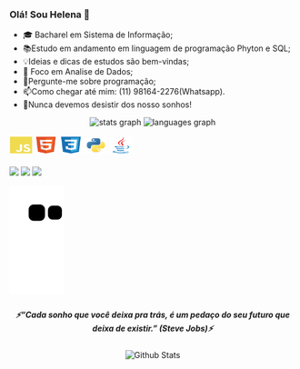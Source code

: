 ### Olá! Sou Helena 👋


- 🎓 Bacharel em Sistema de Informação;
- 📚Estudo em andamento em linguagem de programação Phyton e SQL;
- 💡Ideias e dicas de estudos são bem-vindas;
- 🤩 Foco em Analise de Dados;
- 💬Pergunte-me sobre programação;
- 📫Como chegar até mim: (11) 98164-2276(Whatsapp).
- 💭Nunca devemos desistir dos nosso sonhos!



<div align="center">
  <img src="https://github-readme-stats.vercel.app/api?hide_title=false&hide_rank=false&show_icons=true&include_all_commits=true&count_private=true&disable_animations=false&theme=dark&locale=en&hide_border=false&username=HelenaGodoy" height="150" alt="stats graph"  />
  <img src="https://github-readme-stats.vercel.app/api/top-langs?locale=pt-br&hide_title=false&layout=compact&card_width=320&langs_count=5&theme=dracula&hide_border=false&username=HelenaGodoy" height="150" alt="languages graph"  />
</div>
  
  
<div style="display: inline_block"><br>
  <img align="center" alt="Helena-Js" height="30" width="40" src="https://raw.githubusercontent.com/devicons/devicon/master/icons/javascript/javascript-plain.svg">
  <img align="center" alt="Helena-HTML" height="30" width="40" src="https://raw.githubusercontent.com/devicons/devicon/master/icons/html5/html5-original.svg">
  <img align="center" alt="Helena-CSS" height="30" width="40" src="https://raw.githubusercontent.com/devicons/devicon/master/icons/css3/css3-original.svg">
  <img align="center" alt="Helena-Python" height="30" width="40" src="https://raw.githubusercontent.com/devicons/devicon/master/icons/python/python-original.svg">
  <img align="center" alt="Helena-Csharp" height="30" width="40" src="https://raw.githubusercontent.com/devicons/devicon/master/icons/java/java-original.svg">
  
</div>
  
  ###
 
<div> 
   <a href="https://instagram.com/rafaballerini" target="_blank"><img src="https://img.shields.io/badge/-Instagram-%23E4405F?style=for-the-badge&logo=instagram&logoColor=white" target="_blank"></a>
 	 <a href = "mailto:haraujo365@gmail.com"><img src="https://img.shields.io/badge/-Gmail-%23333?style=for-the-badge&logo=gmail&logoColor=white" target="_blank"></a>
  <a href="https://www.linkedin.com/in/rafaella-ballerini-45875016a" target="_blank"><img src="https://img.shields.io/badge/LinkedIn-0077B5?style=for-the-badge&logo=linkedin&logoColor=white" target="_blank"></a> 

  ![Snake animation](https://github.com/HelenaGodoy/HelenaGodoy/blob/output/github-contribution-grid-snake.svg)
 
</div>

###

<h5 align="center">
   <i>⚡️“Cada sonho que você deixa pra trás, é um pedaço do seu futuro que deixa de existir.” (Steve Jobs)⚡️</i>
  </h5>
  
###

<p align="center">
        <img src="https://raw.githubusercontent.com/mayhemantt/mayhemantt/Update/svg/Bottom.svg" alt="Github Stats" />
</p>
